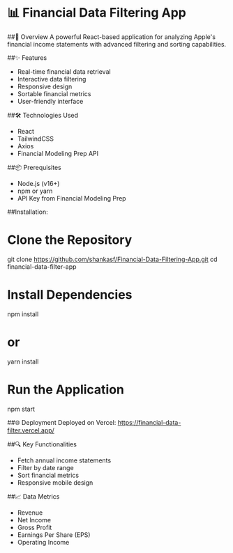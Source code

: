 # 📊 Financial Data Filtering App

##🚀 Overview
A powerful React-based application for analyzing Apple's financial income statements with advanced filtering and sorting capabilities.

##✨ Features
- Real-time financial data retrieval
- Interactive data filtering
- Responsive design
- Sortable financial metrics
- User-friendly interface

##🛠 Technologies Used
- React
- TailwindCSS
- Axios
- Financial Modeling Prep API

##📦 Prerequisites
- Node.js (v16+)
- npm or yarn
- API Key from Financial Modeling Prep

##Installation: 
# Clone the Repository
git clone https://github.com/shankasf/Financial-Data-Filtering-App.git
cd financial-data-filter-app

# Install Dependencies
npm install
# or
yarn install

# Run the Application
npm start

##🌐 Deployment
Deployed on Vercel: https://financial-data-filter.vercel.app/

##🔍 Key Functionalities
- Fetch annual income statements
- Filter by date range
- Sort financial metrics
- Responsive mobile design

##📈 Data Metrics
- Revenue
- Net Income
- Gross Profit
- Earnings Per Share (EPS)
- Operating Income

